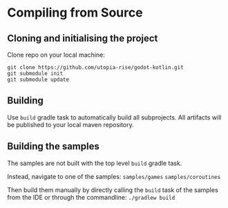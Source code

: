# Compiling from Source

## Cloning and initialising the project
Clone repo on your local machine:
```shell 
git clone https://github.com/utopia-rise/godot-kotlin.git
git submodule init
git submodule update
```

## Building
Use `build` gradle task to automatically build all subprojects. All artifacts will be published to your local maven repository.

## Building the samples
The samples are not built with the top level `build` gradle task.

Instead, navigate to one of the samples:
`samples/games`
`samples/coroutines`

Then build them manually by directly calling the `build` task of the samples from the IDE or through the commandline:
`./gradlew build`
 